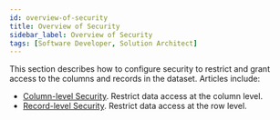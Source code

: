 ```yaml
---
id: overview-of-security
title: Overview of Security
sidebar_label: Overview of Security
tags: [Software Developer, Solution Architect]
---
```


This section describes how to configure security to restrict and grant access to the columns and records in the dataset. Articles include:
* [Column-level Security](../security/column-level-security.md). Restrict data access at the column level. 
* [Record-level Security](../security/record-level-security.md). Restrict data access at the row level. 
